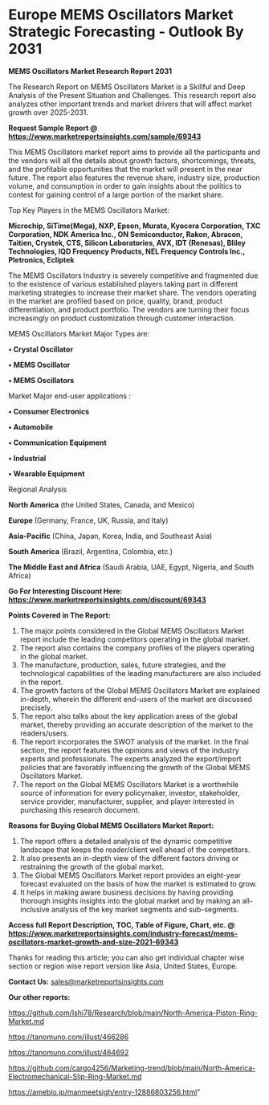 # Europe MEMS Oscillators Market Strategic Forecasting - Outlook By 2031

<strong>MEMS Oscillators Market Research Report 2031</strong>

The Research Report on MEMS Oscillators Market is a Skillful and Deep Analysis of the Present Situation and Challenges. This research report also analyzes other important trends and market drivers that will affect market growth over 2025-2031.

<strong>Request Sample Report @ <a href=https://www.marketreportsinsights.com/sample/69343>https://www.marketreportsinsights.com/sample/69343</a></strong>

This MEMS Oscillators market report aims to provide all the participants and the vendors will all the details about growth factors, shortcomings, threats, and the profitable opportunities that the market will present in the near future. The report also features the revenue share, industry size, production volume, and consumption in order to gain insights about the politics to contest for gaining control of a large portion of the market share.

Top Key Players in the MEMS Oscillators Market:

<strong>Microchip, SiTime(Mega), NXP, Epson, Murata, Kyocera Corporation, TXC Corporation, NDK America Inc., ON Semiconductor, Rakon, Abracon, Taitien, Crystek, CTS, Silicon Laboratories, AVX, IDT (Renesas), Bliley Technologies, IQD Frequency Products, NEL Frequency Controls Inc., Pletronics, Ecliptek</strong>

The MEMS Oscillators Industry is severely competitive and fragmented due to the existence of various established players taking part in different marketing strategies to increase their market share. The vendors operating in the market are profiled based on price, quality, brand, product differentiation, and product portfolio. The vendors are turning their focus increasingly on product customization through customer interaction.

MEMS Oscillators Market Major Types are:

<strong>• Crystal Oscillator

• MEMS Oscillator

• MEMS Oscillators</strong>

Market Major end-user applications :

<strong>• Consumer Electronics

• Automobile

• Communication Equipment

• Industrial

• Wearable Equipment</strong>

Regional Analysis

</u><strong><b>North America</b></strong> (the United States, Canada, and Mexico)

<strong><b>Europe </b></strong>(Germany, France, UK, Russia, and Italy)

<strong><b>Asia-Pacific</b></strong> (China, Japan, Korea, India, and Southeast Asia)

<strong><b>South America</b></strong> (Brazil, Argentina, Colombia, etc.)

<strong><b>The Middle East and Africa</b></strong> (Saudi Arabia, UAE, Egypt, Nigeria, and South Africa)

<strong>Go For Interesting Discount Here: <a href=https://www.marketreportsinsights.com/discount/69343>https://www.marketreportsinsights.com/discount/69343</a></strong>

<strong>Points Covered in The Report:</strong>
<ol>
  <li>The major points considered in the Global MEMS Oscillators Market report include the leading competitors operating in the global market.</li>
  <li>The report also contains the company profiles of the players operating in the global market.</li>
  <li>The manufacture, production, sales, future strategies, and the technological capabilities of the leading manufacturers are also included in the report.</li>
  <li>The growth factors of the Global MEMS Oscillators Market are explained in-depth, wherein the different end-users of the market are discussed precisely.</li>
  <li>The report also talks about the key application areas of the global market, thereby providing an accurate description of the market to the readers/users.</li>
  <li>The report incorporates the SWOT analysis of the market. In the final section, the report features the opinions and views of the industry experts and professionals. The experts analyzed the export/import policies that are favorably influencing the growth of the Global MEMS Oscillators Market.</li>
  <li>The report on the Global MEMS Oscillators Market is a worthwhile source of information for every policymaker, investor, stakeholder, service provider, manufacturer, supplier, and player interested in purchasing this research document.</li>
</ol>
<strong>Reasons for Buying Global MEMS Oscillators Market Report:</strong>

<ol>
  <li>The report offers a detailed analysis of the dynamic competitive landscape that keeps the reader/client well ahead of the competitors.</li>
  <li>It also presents an in-depth view of the different factors driving or restraining the growth of the global market.</li>
  <li>The Global MEMS Oscillators Market report provides an eight-year forecast evaluated on the basis of how the market is estimated to grow.</li>
  <li>It helps in making aware business decisions by having providing thorough insights insights into the global market and by making an all-inclusive analysis of the key market segments and sub-segments.</li>
</ol>
<strong>Access full Report Description, TOC, Table of Figure, Chart, etc. @ <a href=https://www.marketreportsinsights.com/industry-forecast/mems-oscillators-market-growth-and-size-2021-69343>https://www.marketreportsinsights.com/industry-forecast/mems-oscillators-market-growth-and-size-2021-69343</a></strong>


Thanks for reading this article; you can also get individual chapter wise section or region wise report version like Asia, United States, Europe.

<strong>Contact Us:</strong>
sales@marketreportsinsights.com

<strong>Our other reports:</strong>

<a href=https://github.com/Ishi78/Research/blob/main/North-America-Piston-Ring-Market.md>https://github.com/Ishi78/Research/blob/main/North-America-Piston-Ring-Market.md</a>

<a href=https://tanomuno.com/illust/466286>https://tanomuno.com/illust/466286</a>

<a href=https://tanomuno.com/illust/464692>https://tanomuno.com/illust/464692</a>

<a href=https://github.com/cargo4256/Marketing-trend/blob/main/North-America-Electromechanical-Slip-Ring-Market.md>https://github.com/cargo4256/Marketing-trend/blob/main/North-America-Electromechanical-Slip-Ring-Market.md</a>

<a href=https://ameblo.jp/manmeetsigh/entry-12886803256.html>https://ameblo.jp/manmeetsigh/entry-12886803256.html</a>"

